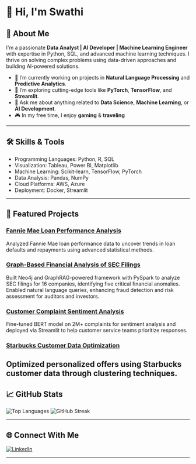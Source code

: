 # 👋 Hi, I'm Swathi 

## 🚀 About Me
I'm a passionate **Data Analyst | AI Developer | Machine Learning Engineer** with expertise in Python, SQL, and advanced machine learning techniques. I thrive on solving complex problems using data-driven approaches and building AI-powered solutions.

- 🔭 I’m currently working on projects in **Natural Language Processing** and **Predictive Analytics**.
- 🌱 I’m exploring cutting-edge tools like **PyTorch**, **TensorFlow**, and **Streamlit**.
- 💬 Ask me about anything related to **Data Science**, **Machine Learning**, or **AI Development**.
- 🎮 In my free time, I enjoy **gaming** & **traveling**

---

## 🛠️ Skills & Tools
- Programming Languages: Python, R, SQL  
- Visualization: Tableau, Power BI, Matplotlib  
- Machine Learning: Scikit-learn, TensorFlow, PyTorch  
- Data Analysis: Pandas, NumPy  
- Cloud Platforms: AWS, Azure  
- Deployment: Docker, Streamlit  

---

## 📂 Featured Projects
### [Fannie Mae Loan Performance Analysis](https://github.com/SwathiMurali/Fannie-Mae-Loan-Performance-Data-Insights)
Analyzed Fannie Mae loan performance data to uncover trends in loan defaults and repayments using advanced statistical methods.

### [Graph-Based Financial Analysis of SEC Filings](https://github.com/SwathiMurali/Graph-Based-Financial-Analysis-of-SEC-Filings)
Built Neo4j and GraphRAG-powered framework with PySpark to analyze SEC filings for 16 companies, identifying five critical financial anomalies. Enabled natural language queries, enhancing fraud detection and risk assessment for auditors and investors.

### [Customer Complaint Sentiment Analysis](https://github.com/SwathiMurali/Customer-Complaint-Sentiment-Analysis-with-BERT)
Fine-tuned BERT model on 2M+ complaints for sentiment analysis and deployed via Streamlit to help customer service teams prioritize responses.

### [Starbucks Customer Data Optimization](https://github.com/Algo-Alchemists/DATS-6101-data-brew)
Optimized personalized offers using Starbucks customer data through clustering techniques.
---

## 📈 GitHub Stats
![Top Languages](https://github-readme-stats.vercel.app/api/top-langs/?username=SwathiMurali&layout=compact&theme=radical)
![GitHub Streak](https://streak-stats.demolab.com?user=SwathiMurali&theme=radical)


---

## 🌐 Connect With Me
[![LinkedIn](https://img.shields.io/badge/LinkedIn-SwathiMurali-blue)](https://www.linkedin.com/in/swathimuralisrinivasan/)

---
